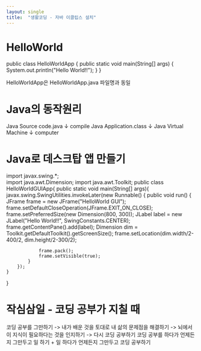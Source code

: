 ```yaml
---
layout: single
title:  "생활코딩 - 자바 이클립스 설치"
---
```


# HelloWorld

public class HelloWorldApp {
	public static void main(String[] args) {
		System.out.println("Hello World!!");
	}
}

HelloWorldApp은 HelloWorldApp.java 파일명과 동일

# Java의 동작원리

Java Source code.java
↓ compile
Java Application.class
↓
Java Virtual Machine
↓
computer

# Java로 데스크탑 앱 만들기

import javax.swing.*;   
import java.awt.Dimension;
import java.awt.Toolkit;
public class HelloWorldGUIApp{
    public static void main(String[] args){
        javax.swing.SwingUtilities.invokeLater(new Runnable() {
            public void run() {
                JFrame frame = new JFrame("HelloWorld GUI");
                frame.setDefaultCloseOperation(JFrame.EXIT_ON_CLOSE);
                frame.setPreferredSize(new Dimension(800, 300));
                JLabel label = new JLabel("Hello World!!", SwingConstants.CENTER);
                frame.getContentPane().add(label);
                Dimension dim = Toolkit.getDefaultToolkit().getScreenSize();
                frame.setLocation(dim.width/2-400/2, dim.height/2-300/2);

                frame.pack();
                frame.setVisible(true);
            }
        });
    }
}

# 작심삼일 - 코딩 공부가 지칠 때

코딩 공부를 그만하기 -> 내가 배운 것을 토대로 내 삶의 문제점을 해결하기 -> 뇌에서 이 지식이 필요하다는 것을 인지하기 -> 다시 코딩 공부하기
코딩 공부를 하다가 언제든지 그만두고 일 하기 + 일 하다가 언제든지 그만두고 코딩 공부하기
